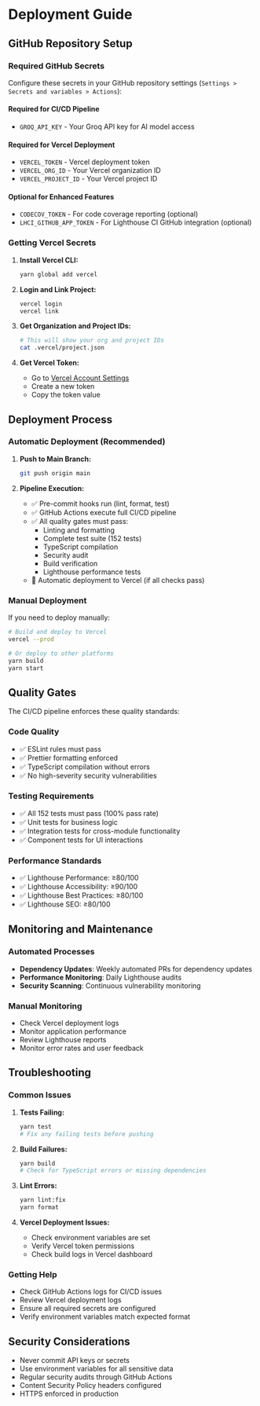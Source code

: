 # Deployment Guide

## GitHub Repository Setup

### Required GitHub Secrets

Configure these secrets in your GitHub repository settings (`Settings > Secrets and variables > Actions`):

#### Required for CI/CD Pipeline

- `GROQ_API_KEY` - Your Groq API key for AI model access

#### Required for Vercel Deployment

- `VERCEL_TOKEN` - Vercel deployment token
- `VERCEL_ORG_ID` - Your Vercel organization ID
- `VERCEL_PROJECT_ID` - Your Vercel project ID

#### Optional for Enhanced Features

- `CODECOV_TOKEN` - For code coverage reporting (optional)
- `LHCI_GITHUB_APP_TOKEN` - For Lighthouse CI GitHub integration (optional)

### Getting Vercel Secrets

1. **Install Vercel CLI:**

    ```bash
    yarn global add vercel
    ```

2. **Login and Link Project:**

    ```bash
    vercel login
    vercel link
    ```

3. **Get Organization and Project IDs:**

    ```bash
    # This will show your org and project IDs
    cat .vercel/project.json
    ```

4. **Get Vercel Token:**
    - Go to [Vercel Account Settings](https://vercel.com/account/tokens)
    - Create a new token
    - Copy the token value

## Deployment Process

### Automatic Deployment (Recommended)

1. **Push to Main Branch:**

    ```bash
    git push origin main
    ```

2. **Pipeline Execution:**
    - ✅ Pre-commit hooks run (lint, format, test)
    - ✅ GitHub Actions execute full CI/CD pipeline
    - ✅ All quality gates must pass:
        - Linting and formatting
        - Complete test suite (152 tests)
        - TypeScript compilation
        - Security audit
        - Build verification
        - Lighthouse performance tests
    - 🚀 Automatic deployment to Vercel (if all checks pass)

### Manual Deployment

If you need to deploy manually:

```bash
# Build and deploy to Vercel
vercel --prod

# Or deploy to other platforms
yarn build
yarn start
```

## Quality Gates

The CI/CD pipeline enforces these quality standards:

### Code Quality

- ✅ ESLint rules must pass
- ✅ Prettier formatting enforced
- ✅ TypeScript compilation without errors
- ✅ No high-severity security vulnerabilities

### Testing Requirements

- ✅ All 152 tests must pass (100% pass rate)
- ✅ Unit tests for business logic
- ✅ Integration tests for cross-module functionality
- ✅ Component tests for UI interactions

### Performance Standards

- ✅ Lighthouse Performance: ≥80/100
- ✅ Lighthouse Accessibility: ≥90/100
- ✅ Lighthouse Best Practices: ≥80/100
- ✅ Lighthouse SEO: ≥80/100

## Monitoring and Maintenance

### Automated Processes

- **Dependency Updates**: Weekly automated PRs for dependency updates
- **Performance Monitoring**: Daily Lighthouse audits
- **Security Scanning**: Continuous vulnerability monitoring

### Manual Monitoring

- Check Vercel deployment logs
- Monitor application performance
- Review Lighthouse reports
- Monitor error rates and user feedback

## Troubleshooting

### Common Issues

1. **Tests Failing:**

    ```bash
    yarn test
    # Fix any failing tests before pushing
    ```

2. **Build Failures:**

    ```bash
    yarn build
    # Check for TypeScript errors or missing dependencies
    ```

3. **Lint Errors:**

    ```bash
    yarn lint:fix
    yarn format
    ```

4. **Vercel Deployment Issues:**
    - Check environment variables are set
    - Verify Vercel token permissions
    - Check build logs in Vercel dashboard

### Getting Help

- Check GitHub Actions logs for CI/CD issues
- Review Vercel deployment logs
- Ensure all required secrets are configured
- Verify environment variables match expected format

## Security Considerations

- Never commit API keys or secrets
- Use environment variables for all sensitive data
- Regular security audits through GitHub Actions
- Content Security Policy headers configured
- HTTPS enforced in production
